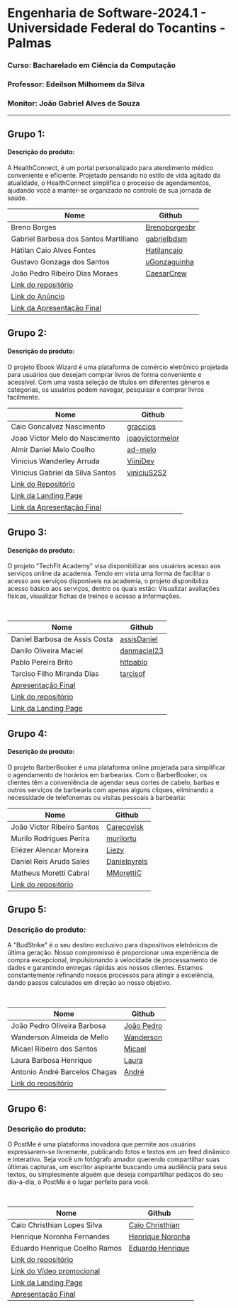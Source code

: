 # Engenharia de Software-2024.1 - Universidade Federal do Tocantins - Palmas
### Curso: Bacharelado em Ciência da Computação
### Professor: Edeilson Milhomem da Silva
### Monitor: João Gabriel Alves de Souza

---

## Grupo 1:

#### Descrição do produto:
A HealthConnect, é um portal personalizado para atendimento médico conveniente e eficiente. Projetado pensando no estilo de vida agitado da atualidade, o HealthConnect simplifica o processo de agendamentos, ajudando você a manter-se organizado no controle de sua jornada de saúde.
<br>

| Nome                                                                                | Github                                            |
|-------------------------------------------------------------------------------------|---------------------------------------------------|
| Breno Borges                                                                        | [Brenoborgesbr](https://github.com/Brenoborgesbr) |
| Gabriel Barbosa dos Santos Martiliano                                               | [gabrielbdsm](https://github.com/gabrielbdsm)     |
| Hátilan Caio Alves Fontes                                                           | [Hatilancaio](https://github.com/Hatilancaio)     |
| Gustavo Gonzaga  dos Santos                                                         | [uGonzaguinha](https://github.com/uGonzaguinha)   |
| João Pedro Ribeiro Dias Moraes                                                      | [CaesarCrew](https://github.com/CaesarCrew)       |
| [Link do repositório](https://github.com/CaesarCrew/Eng_Soft-Grupo1) |
| [Link do Anúncio](https://youtu.be/KLNgHpV8U4M)
| [Link da Apresentação Final](https://www.canva.com/design/DAGJiVc1y1o/0kGO4WlvO5p10yqCn1OaxQ/edit?utm_content=DAGJiVc1y1o&utm_campaign=designshare&utm_medium=link2&utm_source=sharebutton)

## Grupo 2:

#### Descrição do produto:
O projeto Ebook Wizard é uma plataforma de comércio eletrônico projetada para usuários que desejam comprar livros de forma conveniente e acessível. Com uma vasta seleção de títulos em diferentes gêneros e categorias, os usuários podem navegar, pesquisar e comprar livros facilmente.
<br>

| Nome                                                                                | Github                                        |
|-------------------------------------------------------------------------------------|-----------------------------------------------|
| Caio Goncalvez Nascimento                                                    | [graccios](https://github.com/graccius) |
| Joao Victor Melo do Nascimento                                                             | [joaovictormelor](https://github.com/joaovictormelor) |
| Almir Daniel Melo Coelho                                                                | [ad-melo](https://github.com/ad-melo)       |
| Vinicius Wanderley Arruda                                                          | [ViiniDev](https://github.com/ViiniDev)       |
| Vinicius Gabriel da Silva Santos                                                          | [viniciuS2S2](https://github.com/viniciuS2S2)       |
| [Link do Repositório](https://github.com/ViiniDev/E_Book_Wizard) |                                               |            
| [Link da Landing Page](https://viinidev.github.io/E_Book_Wizard/) |                                               |            
| [Link da Apresentação Final](./Apresentações/Grupo%202/apresentacao.pdf) |                                               |            
## Grupo 3:

#### Descrição do produto:
O projeto "TechFit Academy" visa disponibilizar aos usuários acesso aos serviços online da academia. Tendo em vista uma forma de facilitar o acesso aos serviços disponíveis na academia, o projeto disponibiliza acesso básico aos serviços, dentro os quais estão: Visualizar avaliações físicas, visualizar fichas de treinos e acesso a informações.

<br>

| Nome                                                                                                     | Github                                        |
|----------------------------------------------------------------------------------------------------------|-----------------------------------------------|
| Daniel Barbosa de Assis Costa                                                                            | [assisDaniel](https://github.com/assisDaniel) |
| Danilo Oliveira Maciel                                                                                   | [danmaciel23](https://github.com/danmaciel23) |
| Pablo Pereira Brito                                                                                      | [httpablo](https://github.com/httpablo)       |
| Tarciso Filho Miranda Dias                                                                               | [tarcisof](https://github.com/tarcisof)       |
| [Apresentação Final](Apresenta%C3%A7%C3%B5es/Grupo%203/TechFit%20-%20Apresenta%C3%A7%C3%A3o%20Final.pdf) |                                               |
| [Link do repositório](https://github.com/assisDaniel/ES-2024_1-TechFit-Academy.git)                      |                                               |
| [Link da Landing Page](https://httpablo.github.io/landing-page-techFit/)                                                                                 |                                               |

## Grupo 4:

#### Descrição do produto:
O projeto BarberBooker é uma plataforma online projetada para simplificar o agendamento de horários em barbearias. Com o BarberBooker, os clientes têm a conveniência de agendar seus cortes de cabelo, barbas e outros serviços de barbearia com apenas alguns cliques, eliminando a necessidade de telefonemas ou visitas pessoais à barbearia:
<br>

| Nome                                                                                | Github                                        |
|-------------------------------------------------------------------------------------|-----------------------------------------------|
| João Victor Ribeiro Santos                                                          | [Carecovisk](https://github.com/Carecovisk)   |
| Murilo Rodrigues Perira                                                             | [murilortu](https://github.com/murilortu)     |
| Eliézer Alencar Moreira                                                             | [Liezy](https://github.com/Liezy)             |
| Daniel Reis Aruda Sales                                                             | [Danielpyreis](https://github.com/Danielpyreis)|
| Matheus Moretti Cabral                                                              | [MMorettiC](https://github.com/MMorettiC)     |
| [Link do repositório](https://github.com/murilortu/BarberBooker.git) |                                                              |


## Grupo 5:

### Descrição do produto:
A "BudStrike" é o seu destino exclusivo para dispositivos eletrônicos de última geração. Nosso compromisso é proporcionar uma experiência de compra excepcional, impulsionando a velocidade de processamento de dados e garantindo entregas rápidas aos nossos clientes. Estamos constantemente refinando nossos processos para atingir a excelência, dando passos calculados em direção ao nosso objetivo.

<br>

|Nome|Github|
|---|---|
|João Pedro Oliveira Barbosa|[João Pedro](https://github.com/Iohanan-Cephas)|
|Wanderson Almeida de Mello|[Wanderson](https://github.com/sadMello)|
|Micael Ribeiro dos Santos|[Micael](https://github.com/messiribeiro)|
|Laura Barbosa Henrique|[Laura](https://github.com/tinywin)|
|Antonio André Barcelos Chagas|[André](https://github.com//andrebarceloschagas)|
[Link do repositório](https://github.com/Iohanan-Cephas/bud-strike-eng-soft-2024-1)|


## Grupo 6:

### Descrição do produto:
O PostMe é uma plataforma inovadora que permite aos usuários expressarem-se livremente, publicando fotos e textos em um feed dinâmico e interativo. Seja você um fotógrafo amador querendo compartilhar suas últimas capturas, um escritor aspirante buscando uma audiência para seus textos, ou simplesmente alguém que deseja compartilhar pedaços do seu dia-a-dia, o PostMe é o lugar perfeito para você.

<br>

|Nome|Github|
|---|---|
|Caio Christhian Lopes Silva|[Caio Christhian](https://github.com/CaioChristhian)|
|Henrique Noronha Fernandes|[Henrique Noronha](https://github.com/henrique-noronha)|
|Eduardo Henrique Coelho Ramos|[Eduardo Henrique](https://github.com/KiwiProgamador)|
|[Link do repositório](https://github.com/CaioChristhian/ES-2024_1-PostMe)|
|[Link do Vídeo promocional](https://youtube.com/shorts/Tm119kF0Wig?feature=share)|
|[Link da Landing Page](https://caiochristhian.github.io/LandinPagePostMe/)|
|[Apresentação Final](./Apresentações/Grupo%206/Post%20Me%20-%20Apresentação%20Final%20.pdf)|
